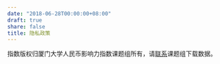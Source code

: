 ```yaml
---
date: "2018-06-28T00:00:00+08:00"
draft: true
share: false
title: 隐私政策
---
```


指数版权归厦门大学人民币影响力指数课题组所有，请[联系](/#contact)课题组下载数据。

